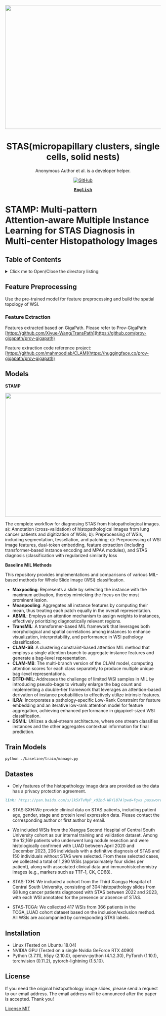 

<div align="center">
  <a href="(https://github.com/panliangrui/AAAI2026/blob/main/STAS.jpg)">
    <img src="https://github.com/panliangrui/AAAI2026/blob/main/STAS.jpg" width="800" height="400" />
  </a>

  <h1>STAS(micropapillary clusters, single cells, solid nests)</h1>

  <p>
  Anonymous Author et al. is a developer helper.
  </p>

  <p>
    <a href="https://github.com/misitebao/yakia/blob/main/LICENSE">
      <img alt="GitHub" src="https://img.shields.io/github/license/misitebao/yakia"/>
    </a>
  </p>

  <!-- <p>
    <a href="#">Installation</a> | 
    <a href="#">Documentation</a> | 
    <a href="#">Twitter</a> | 
    <a href="https://discord.gg/zRC5BfDhEu">Discord</a>
  </p> -->

  <div>
  <strong>
  <samp>

[English](README.md)

  </samp>
  </strong>
  </div>
</div>

# STAMP: Multi‑pattern Attention‑aware Multiple Instance Learning for STAS Diagnosis in Multi‑center Histopathology Images

## Table of Contents

<details>
  <summary>Click me to Open/Close the directory listing</summary>

- [Table of Contents](#table-of-contents)
- [Feature Preprocessing](#Feature-Preprocessing)
- [Feature Extraction](#Feature-Extraction)
- [Models](#Train-models)
- [Train Models](#Train-models)
- [Datastes](#Datastes)
- [Installation](#Installation)
- [License](#license)

</details>

## Feature Preprocessing

Use the pre-trained model for feature preprocessing and build the spatial topology of WSI.

### Feature Extraction

Features extracted based on GigaPath.
Please refer to Prov-GigaPath: [https://github.com/Xiyue-Wang/TransPath](https://github.com/prov-gigapath/prov-gigapath)

Feature extraction code reference project: [https://github.com/mahmoodlab/CLAM](https://huggingface.co/prov-gigapath/prov-gigapath)


## Models
**STAMP**

  <a href="(https://github.com/panliangrui/AAAI2026/blob/main/liucheng.jpg)">
    <img src="https://github.com/panliangrui/AAAI2026/blob/main/liucheng.jpg" width="800" height="400" />
  </a>

The complete workflow for diagnosing STAS from histopathological images. a): Annotation (cross-validation) of histopathological images from lung cancer patients and digitization of WSIs; b): Preprocessing of WSIs, including segmentation, tessellation, and patching; c): Preprocessing of WSI image features, dual-token embedding, feature extraction (including transformer-based instance encoding and MPAA modules), and STAS diagnosis (classification with regularized similarity loss



**Baseline MIL Methods**

This repository provides implementations and comparisons of various MIL-based methods for Whole Slide Image (WSI) classification.

- **Maxpooling**: Represents a slide by selecting the instance with the maximum activation, thereby mimicking the focus on the most prominent lesion.
- **Meanpooling**: Aggregates all instance features by computing their mean, thus treating each patch equally in the overall representation.
- **ABMIL**: Employs an attention mechanism to assign weights to instances, effectively prioritizing diagnostically relevant regions.
- **TransMIL**: A transformer-based MIL framework that leverages both morphological and spatial correlations among instances to enhance visualization, interpretability, and performance in WSI pathology classification.
- **CLAM-SB**: A clustering constraint-based attention MIL method that employs a single attention branch to aggregate instance features and generate a bag-level representation.
- **CLAM-MB**: The multi-branch version of the CLAM model, computing attention scores for each class separately to produce multiple unique bag-level representations.
- **DTFD-MIL**: Addresses the challenge of limited WSI samples in MIL by introducing pseudo-bags to virtually enlarge the bag count and implementing a double-tier framework that leverages an attention-based derivation of instance probabilities to effectively utilize intrinsic features.
- **ILRA**: Incorporates a pathology-specific Low-Rank Constraint for feature embedding and an iterative low-rank attention model for feature aggregation, achieving enhanced performance in gigapixel-sized WSI classification.
- **DSMIL**: Utilizes a dual-stream architecture, where one stream classifies instances and the other aggregates contextual information for final prediction.

## Train Models
```markdown
python ./baseline/train/manage.py
```


## Datastes

- Only features of the histopathology image data are provided as the data has a privacy protection agreement.
```markdown
link: https://pan.baidu.com/s/1k5XTvMyP_xO2bd-WRY187A?pwd=fgws password: fgws 
```
- STAS‑SXH:We provide clinical data on STAS patients, including patient age, gender, stage and protein level expression data.
Please contact the corresponding author or first author by email.
- We included WSIs from the Xiangya Second Hospital of Central South University cohort as our internal training and validation dataset. Among the 12,169 patients who underwent lung nodule resection and were histologically confirmed with LUAD between April 2020 and December 2023, 206 individuals with a definitive diagnosis of STAS and 150 individuals without STAS were selected. From these selected cases, we collected a total of 1,290 WSIs (approximately four slides per patient), along with associated clinical data and immunohistochemistry images (e.g., markers such as TTF‑1, CK, CD68).

- STAS‑TXH: We included a cohort from the Third Xiangya Hospital of Central South University, consisting of 304 histopathology slides from 68 lung cancer patients diagnosed with STAS between 2022 and 2023, with each WSI annotated for the presence or absence of STAS.

- STAS‑TCGA: We collected 417 WSIs from 366 patients in the TCGA\_LUAD cohort dataset based on the inclusion/exclusion method. All WSIs are accompanied by corresponding STAS labels.

## Installation
- Linux (Tested on Ubuntu 18.04)
- NVIDIA GPU (Tested on a single Nvidia GeForce RTX 4090)
- Python (3.7.11), h5py (2.10.0), opencv-python (4.1.2.30), PyTorch (1.10.1), torchvision (0.11.2), pytorch-lightning (1.5.10).


## License
If you need the original histopathology image slides, please send a request to our email address. The email address will be announced after the paper is accepted. Thank you!

[License MIT](../LICENSE)
